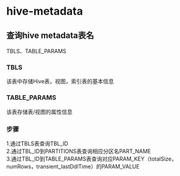 # hive-metadata
## 查询hive metadata表名
TBLS、TABLE_PARAMS
### TBLS
该表中存储Hive表，视图，索引表的基本信息
### TABLE_PARAMS
该表存储表/视图的属性信息
### 步骤
1.通过TBLS表查询TBL_ID<br>
2.通过TBL_ID到PARTITIONS表查询相应分区名PART_NAME<br>
3.通过TBL_ID到TABLE_PARAMS表查询对应PARAM_KEY（totalSize，numRows，transient_lastDdlTime）的PARAM_VALUE<br>
